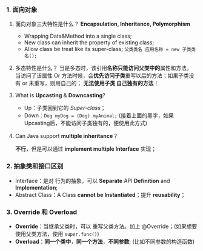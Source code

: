 ### 1. 面向对象

1. 面向对象三大特性是什么？
   **Encapsulation, Inheritance, Polymorphism**

   - Wrapping Data&Method into a single class;
   - New class can inherit the property of existing class;
   - Allow class be treat like its super-class; `父类类名 应用名称 = new 子类类名();`

2. 多态特性是什么？
   当是多态时，该引用**名称只能访问父类中的**属性和方法。
   当访问了该属性 Or 方法时候，会**优先访问子类**重写以后的方法；如果子类没有 or 未重写，则用自己的；
   **无法使用子类 自己独有的方法**！

3. What is **Upcasting**  & **Downcasting**?

   - Up：子类回到它的 *Super-class*；
   - Down：`Dog myDog = (Dog) myAnimal;`  (接着上面的黑字，如果Upcasting后，不能访问子类独有的，便使用此方式)

4. Can Java support **multiple inheritance**？

   **不行**，但是可以通过 **implement multiple Interface** 实现；

### 2. 抽象类和接口区别

- Interface：是对 行为的抽象，可以 **Separate** API **Definition** and **Implementation**;
- Abstract Class：A Class **cannot be Instantiated**；提升 **reusability**；

### 3. Override 和 Overload

- **Override**：当继承父类时，可以 重写父类方法。加上 @Override；(如果想要使用父类方法，使用 `super.func()`)
- **Overload**：**同一个类中**，**同一个方法**，**不同参数**; (比如不同参数的构造函数)





